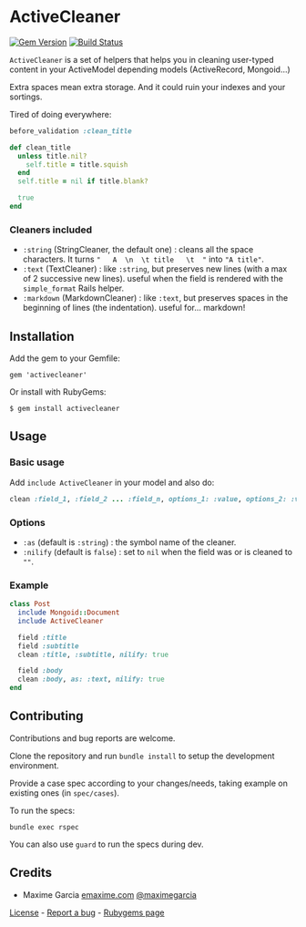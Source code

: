 # ActiveCleaner

[![Gem Version](https://badge.fury.io/rb/activecleaner.svg)](http://badge.fury.io/rb/activecleaner) [![Build Status](https://travis-ci.org/maximeg/activecleaner.svg?branch=master)](https://travis-ci.org/maximeg/activecleaner)

`ActiveCleaner` is a set of helpers that helps you in cleaning user-typed content in your ActiveModel depending models (ActiveRecord, Mongoid...)

Extra spaces mean extra storage. And it could ruin your indexes and your sortings.

Tired of doing everywhere:

```ruby
before_validation :clean_title

def clean_title
  unless title.nil?
    self.title = title.squish
  end
  self.title = nil if title.blank?

  true
end
```

### Cleaners included

 * `:string` (StringCleaner, the default one) : cleans all the space characters. It turns `"   A  \n  \t title   \t  "` into `"A title"`.
 * `:text` (TextCleaner) : like `:string`, but preserves new lines (with a max of 2 successive new lines). useful when the field is rendered with the `simple_format` Rails helper.
 * `:markdown` (MarkdownCleaner) : like `:text`, but preserves spaces in the beginning of lines (the indentation). useful for... markdown!



## Installation

Add the gem to your Gemfile:

    gem 'activecleaner'

Or install with RubyGems:

    $ gem install activecleaner



## Usage

### Basic usage

Add `include ActiveCleaner` in your model and also do:

```ruby
clean :field_1, :field_2 ... :field_n, options_1: :value, options_2: :value
```

### Options

 * `:as` (default is `:string`) : the symbol name of the cleaner.
 * `:nilify` (default is `false`) : set to `nil` when the field was or is cleaned to `""`.

### Example

```ruby
class Post
  include Mongoid::Document
  include ActiveCleaner

  field :title
  field :subtitle
  clean :title, :subtitle, nilify: true

  field :body
  clean :body, as: :text, nilify: true
end
```

## Contributing

Contributions and bug reports are welcome.

Clone the repository and run `bundle install` to setup the development environment.

Provide a case spec according to your changes/needs, taking example on existing ones (in `spec/cases`).

To run the specs:

    bundle exec rspec

You can also use `guard` to run the specs during dev.



## Credits

*   Maxime Garcia [emaxime.com](http://emaxime.com) [@maximegarcia](http://twitter.com/maximegarcia)


[License](https://github.com/maximeg/activecleaner/blob/master/LICENSE)
\- [Report a bug](https://github.com/maximeg/activecleaner/issues)
\- [Rubygems page](https://rubygems.org/gems/activecleaner)

